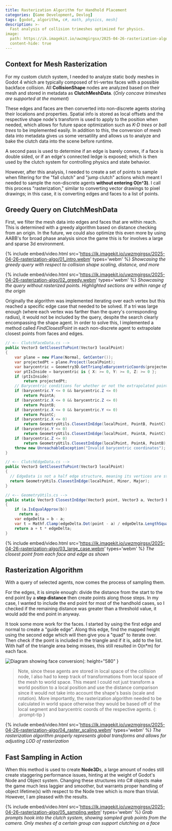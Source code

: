 ```yaml
---
title: Rasterization Algorithm for Handhold Placement
categories: [Game Development, Devlog]
tags: [godot, algorithm, c#, math, physics, mesh]
description: >-
  Fast analysis of collision trimeshes optimized for physics.
image:
  path: https://ik.imagekit.io/uwzmgirgsx/2025-04-26-rasterization-algo/04_raster_scaling.webm/ik-thumbnail.jpg
  content-hide: true
---
```


## Context for Mesh Rasterization

For my custom clutch system, I needed to analyze static body meshes in Godot 4 which are typically composed of tri-vertex faces with a possible backface collision.
All **CollisionShape** nodes are analyzed based on their mesh and stored in metadata as **ClutchMeshData**. (*Only concave trimeshes are supported at the moment*)

These edges and faces are then converted into non-discrete agents storing their locations and properties. Spatial info is stored as local offsets and the respective shape node's transform is used to apply to the position when needed, which allows for future space optimization such as *K-D trees* or *ball trees* to be implemented easily. In addition to this, the conversion of mesh data into metadata gives us some versatility and allows us to analyze and bake the clutch data into the scene before runtime.

A second pass is used to determine if an edge is barely convex, if a face is double sided, or if an edge's connected ledge is exposed; which is then used by the clutch system for controlling physics and state behavior.

However, after this analysis, I needed to create a set of points to sample when filtering for the "fall clutch" and "jump clutch" actions which meant I needed to sample
the non-discrete agents **without entering O(n^3)**. I call this process "rasterization," similar to converting vector drawings to pixel drawings; in this case, it is converting
edges and faces to a list of points.

## Greedy Query on ClutchMeshData

First, we filter the mesh data into edges and faces that are within reach. This is determined with a greedy algorithm based on distance checking from an origin. In the future, we could also optimize this even more by using AABB's for broad phase analysis since the game this is for involves a large and sparse 3d environment.

{% include embed/video.html src='https://ik.imagekit.io/uwzmgirgsx/2025-04-26-rasterization-algo/01_intro.webm' types='webm' %}
_Showcasing the greedy query with respect to collision shape scaling, distance, and more_

{% include embed/video.html src='https://ik.imagekit.io/uwzmgirgsx/2025-04-26-rasterization-algo/02_greedy.webm' types='webm' %}
_Showcasing the query without rasterized points. Highlighted sections are within range of the origin_

Originally the algorithm was implemented iterating over each vertex but this reached a specific edge case that needed to be solved. If a tri was large enough (where each vertex was farther than the query's corresponding radius), it would not be included by the query, despite the search clearly encompassing the shape agent. In order to solve this, I implemented a method called *FindClosestPoint* in each non-discrete agent to extrapolate closest points from faces and edges.

```cs
// <-- ClutchFaceData.cs -->
public Vector3 GetClosestToPoint(Vector3 localPoint)
{
    var plane = new Plane(Normal, GetCenter());
    var projectedPt = plane.Project(localPoint);
    var barycentric = Geometry3D.GetTriangleBarycentricCoords(projectedPt, PointA, PointB, PointC);
    var ptIsInside = barycentric is { X: >= 0, Y: >= 0, Z: >= 0 };
    if (ptIsInside)
        return projectedPt;
    // Barycentric conditions for whether or not the extrapolated point relies
    if (barycentric.Y <= 0 && barycentric.Z <= 0)
        return PointA;
    if (barycentric.X <= 0 && barycentric.Z <= 0)
        return PointB;
    if (barycentric.X <= 0 && barycentric.Y <= 0)
        return PointC;
    if (barycentric.X <= 0)
        return GeometryUtils.ClosestInEdge(localPoint, PointB, PointC);
    if (barycentric.Y <= 0)
        return GeometryUtils.ClosestInEdge(localPoint, PointA, PointC);
    if (barycentric.Z <= 0)
        return GeometryUtils.ClosestInEdge(localPoint, PointA, PointB);
    throw new UnreachableException("Invalid barycentric coordinates");
}

// <-- ClutchEdgeData.cs -->
public Vector3 GetClosestToPoint(Vector3 localPoint)
{
  // EdgeData is not a half edge structure, meaning its vertices are stored as a minor and major point
  return GeometryUtils.ClosestInEdge(localPoint, Minor, Major);
}

// <-- GeometryUtils.cs -->
public static Vector3 ClosestInEdge(Vector3 point, Vector3 a, Vector3 b)
{
    if (a.IsEqualApprox(b))
      return a;
    var edgeDelta = b - a;
    var t = Mathf.Clamp(edgeDelta.Dot(point - a) / edgeDelta.LengthSquared(), 0f, 1f);
    return a + t * edgeDelta;
}
```

{% include embed/video.html src='https://ik.imagekit.io/uwzmgirgsx/2025-04-26-rasterization-algo/03_large_case.webm' types='webm' %}
_The closest point from each face and edge as shown_

## Rasterization Algorithm

With a query of selected agents, now comes the process of sampling them.

For the edges, it is simple enough: divide the distance from the start to the end point by a **step distance** then create points along those steps.
In my case, I wanted to include the end point for most of the handhold cases, so I checked if the remaining distance was greater than a threshold value, it would add the end point in anyway.

It took some more work for the faces. I started by using the first edge and normal to create a "guide edge". Along this edge, find the mapped height using the second edge which will then give you a "quad" to iterate over. Then check if the point is included in the triangle and if it is, add to the list. With half of the triangle area being misses, this still resulted in O(n\*m) for each face.

![Diagram showing face conversion](https://ik.imagekit.io/uwzmgirgsx/2025-04-26-rasterization-algo/face.png?updatedAt=1745729337286){: height="580" }

> Note, since these agents are stored in local space of the collision node, I also had to keep track of transformations from local space of the mesh to world space.
> This meant I could not just transform a world position to a local position and use the distance comparison since it would not take into account the shape's basis (scale and rotation).
> More importantly, the rasterization algorithm needed to be calculated in world space otherwise they would be based off of the local segment and barycentric coords of the respective agents.
{: .prompt-tip }

{% include embed/video.html src='https://ik.imagekit.io/uwzmgirgsx/2025-04-26-rasterization-algo/04_raster_scaling.webm' types='webm' %}
_The rasterization algorithm properly represents global transforms and allows for adjusting LOD of rasterization_

## Fast Sampling in Action

When this method is used to create **Node3D**s, a large amount of nodes still create staggering performance issues, hinting at the weight of Godot's Node and Object system. Changing these structures into C# objects make the game much less laggier and smoother, but warrants proper handling of object lifetime(s) with respect to the Node tree which is more than trivial.
However, I am pleased with the results.

{% include embed/video.html src='https://ik.imagekit.io/uwzmgirgsx/2025-04-26-rasterization-algo/05_sampling.webm' types='webm' %}
_Grab prompts hook into the clutch system, showing sampled grab points from the camera. Only meshes of a certain group can support clutching on a face_
